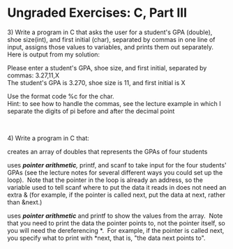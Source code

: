 <h1 class="page-title">Ungraded Exercises: C, Part III</h1>
<p>3) Write a program in C that asks the user for a student's GPA (double), shoe size(int), and first initial (char), separated by commas in one line of input, assigns those values to variables, and prints them out separately.&nbsp; Here is output from my solution:</p>
<p>Please enter a student's GPA, shoe size, and first initial, separated by commas: 3.27,11,X<br>The student's GPA is 3.270, shoe size is 11, and first initial is X</p>
<p>Use the format code %c for the char.<br>Hint: to see how to handle the commas, see the lecture example in which I separate the digits of pi before and after the decimal point</p>
<p>&nbsp;</p>
<p>4) Write a program in C that:</p>
<p>creates an array of doubles that represents the GPAs of four students</p>
<p>uses <em><strong>pointer arithmetic</strong>, </em>printf, and scanf to take input for the four students' GPAs (see the lecture notes for several different ways you could set up the loop).&nbsp; Note that the pointer in the loop is already an address, so the variable used to tell scanf where to put the data it reads in does not need an extra &amp; (for example, if the pointer is called next, put the data at next, rather than &amp;next.)</p>
<p>uses <em><strong>pointer arithmetic</strong> </em>and<em> </em>printf to show the values from the array.&nbsp; Note that you need to print the data the pointer points to, not the pointer itself, so you will need the dereferencing *.&nbsp; For example, if the pointer is called next, you specify what to print with *next, that is, "the data next points to".</p>
  
<div id="assign-to-mount-point"></div>
